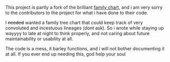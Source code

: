 This project is partly a fork of the brilliant [family chart](https://github.com/donatso/family-chart/tree/master), and i am very sorry to the contributors to the project for what i have done to their code.

I ~~needed~~ wanted a family tree chart that could keep track of very convoluted and incestuous lineages (dont ask). So i wrote while staying up wayyyy to late at night to think properly, and not caring about future maintainability or usability at all.

The code is a mess, it barley functions, and i will not bother documenting it at all. If you ever end up needing this, god help your soul
